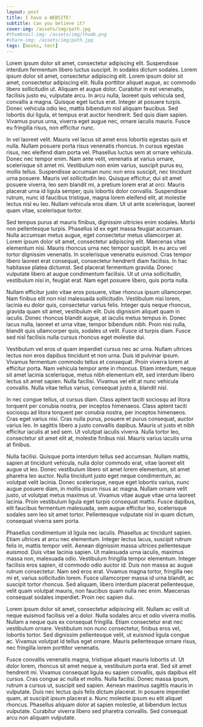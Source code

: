```yaml
---
layout: post
title: I have a WEBSITE!
subtitle: Can you believe it?
cover-img: /assets/img/path.jpg
#thumbnail-img: /assets/img/thumb.png
#share-img: /assets/img/path.jpg
tags: [books, test]
---
```




Lorem ipsum dolor sit amet, consectetur adipiscing elit. Suspendisse interdum fermentum libero luctus suscipit. In sodales dictum sodales. Lorem ipsum dolor sit amet, consectetur adipiscing elit. Lorem ipsum dolor sit amet, consectetur adipiscing elit. Nulla porttitor aliquet augue, ac commodo libero sollicitudin ut. Aliquam et augue dolor. Curabitur in est venenatis, facilisis justo eu, vulputate arcu. In arcu nulla, laoreet quis vehicula sed, convallis a magna. Quisque eget luctus erat. Integer at posuere turpis. Donec vehicula odio leo, mattis bibendum nisl aliquam faucibus. Sed lobortis dui ligula, et tempus erat auctor hendrerit. Sed quis diam sapien. Vivamus purus urna, viverra eget augue nec, ornare iaculis mauris. Fusce eu fringilla risus, non efficitur nunc.

In vel laoreet velit. Mauris vel lacus sit amet eros lobortis egestas quis et nulla. Nullam posuere porta risus venenatis rhoncus. In cursus egestas risus, nec eleifend diam porta vel. Phasellus luctus sem at ornare vehicula. Donec nec tempor enim. Nam ante velit, venenatis at varius ornare, scelerisque sit amet mi. Vestibulum non enim varius, suscipit purus eu, mollis tellus. Suspendisse accumsan nunc non eros suscipit, nec tincidunt urna posuere. Mauris vel sollicitudin leo. Quisque efficitur, dui sit amet posuere viverra, leo sem blandit mi, a pretium lorem erat at orci. Mauris placerat urna id ligula semper, quis lobortis dolor convallis. Suspendisse rutrum, nunc id faucibus tristique, magna lorem eleifend elit, at molestie lectus nisl eu leo. Nullam vehicula eros diam. Ut ut ante scelerisque, laoreet quam vitae, scelerisque tortor.

Sed tempus purus at mauris finibus, dignissim ultricies enim sodales. Morbi non pellentesque turpis. Phasellus id ex eget massa feugiat accumsan. Nulla accumsan metus augue, eget consectetur metus ullamcorper at. Lorem ipsum dolor sit amet, consectetur adipiscing elit. Maecenas vitae elementum nisi. Mauris rhoncus urna nec tempor suscipit. In eu arcu vel tortor dignissim venenatis. In scelerisque venenatis euismod. Cras tempor libero laoreet erat consequat, consectetur hendrerit diam facilisis. In hac habitasse platea dictumst. Sed placerat fermentum gravida. Donec vulputate libero at augue condimentum facilisis. Ut ut urna sollicitudin, vestibulum nisi in, feugiat erat. Nam eget posuere libero, quis porta nulla.

Nullam efficitur justo vitae eros posuere, vitae rhoncus ipsum ullamcorper. Nam finibus elit non nisl malesuada sollicitudin. Vestibulum nisi lorem, lacinia eu dolor quis, consectetur varius felis. Integer quis neque rhoncus, gravida quam sit amet, vestibulum elit. Duis dignissim aliquet quam in iaculis. Donec rhoncus blandit augue, at iaculis metus tempus in. Donec lacus nulla, laoreet et urna vitae, tempor bibendum nibh. Proin nisi nulla, blandit quis ullamcorper quis, sodales ut velit. Fusce id turpis diam. Fusce sed nisl facilisis nulla cursus rhoncus eget molestie dui.

Vestibulum vel eros ut quam imperdiet cursus nec ac urna. Nullam ultrices lectus non eros dapibus tincidunt et non urna. Duis id pulvinar ipsum. Vivamus fermentum commodo tellus et consequat. Proin viverra lorem at efficitur porta. Nam vehicula tempor ante in rhoncus. Etiam interdum, neque sit amet lacinia scelerisque, metus nibh elementum elit, sed interdum libero lectus sit amet sapien. Nulla facilisi. Vivamus vel elit at nunc vehicula convallis. Nulla vitae tellus varius, consequat justo a, blandit nisl.

In nec congue tellus, ut cursus diam. Class aptent taciti sociosqu ad litora torquent per conubia nostra, per inceptos himenaeos. Class aptent taciti sociosqu ad litora torquent per conubia nostra, per inceptos himenaeos. Cras eget varius nisi. Cras nulla purus, posuere et purus consequat, auctor varius leo. In sagittis libero a justo convallis dapibus. Mauris ut justo et nibh efficitur iaculis at sed sem. Ut volutpat iaculis viverra. Nulla tortor leo, consectetur sit amet elit at, molestie finibus nisl. Mauris varius iaculis urna at finibus.

Nulla facilisi. Quisque porta interdum tellus sed accumsan. Nullam mattis, sapien at tincidunt vehicula, nulla dolor commodo erat, vitae laoreet elit augue ut leo. Donec vestibulum libero sit amet lorem elementum, sit amet pharetra leo auctor. Nulla tincidunt justo eget neque condimentum, ac volutpat velit lacinia. Donec scelerisque, neque eget lobortis varius, nunc augue posuere diam, in mollis ipsum risus ac magna. Nullam ornare velit justo, ut volutpat metus maximus ut. Vivamus vitae augue vitae urna laoreet lacinia. Proin vestibulum ligula eget turpis consequat mattis. Fusce dapibus, elit faucibus fermentum malesuada, sem augue efficitur leo, scelerisque sodales sem leo sit amet tortor. Pellentesque vulputate nisl in quam dictum, consequat viverra sem porta.

Phasellus condimentum id ligula nec iaculis. Phasellus ac tincidunt sapien. Etiam ultrices at arcu nec elementum. Integer lectus lacus, suscipit rutrum felis in, mattis tempor velit. Aenean dignissim massa ultrices pellentesque euismod. Duis vitae lacinia sapien. Ut malesuada urna iaculis, maximus massa non, malesuada odio. Vestibulum fringilla tempor elementum. Integer facilisis eros sapien, id commodo odio auctor id. Duis non massa ac augue rutrum consectetur. Nam sed eros erat. Vivamus magna tortor, fringilla nec mi et, varius sollicitudin lorem. Fusce ullamcorper massa id urna blandit, ac suscipit tortor rhoncus. Sed aliquam, libero interdum placerat pellentesque, velit quam volutpat mauris, non faucibus quam nulla nec enim. Maecenas consequat sodales imperdiet. Proin nec sapien dui.

Lorem ipsum dolor sit amet, consectetur adipiscing elit. Nullam ac velit ut neque euismod facilisis vel a dolor. Nulla sodales arcu et odio viverra mollis. Nullam a neque quis ex consequat fringilla. Etiam consectetur erat nec vestibulum ornare. Vestibulum non nunc consectetur, finibus eros vel, lobortis tortor. Sed dignissim pellentesque velit, ut euismod ligula congue ac. Vivamus volutpat id tellus eget ornare. Mauris pellentesque ornare risus, nec fringilla lorem porttitor venenatis.

Fusce convallis venenatis magna, tristique aliquet mauris lobortis ut. Ut dolor lorem, rhoncus sit amet neque a, vestibulum porta erat. Sed sit amet hendrerit mi. Vivamus consequat ligula eu sapien convallis, quis dapibus elit cursus. Cras congue ac nulla et mollis. Nulla facilisi. Donec massa ipsum, rutrum a cursus ut, suscipit sed sapien. Aenean maximus sagittis mauris in vulputate. Duis nec lectus quis felis dictum placerat. In posuere imperdiet quam, at suscipit ipsum placerat a. Nunc molestie ipsum eu elit aliquet rhoncus. Phasellus aliquam dolor at sapien molestie, at bibendum lectus vulputate. Curabitur viverra libero sed pharetra convallis. Sed consequat arcu non aliquam vulputate. 